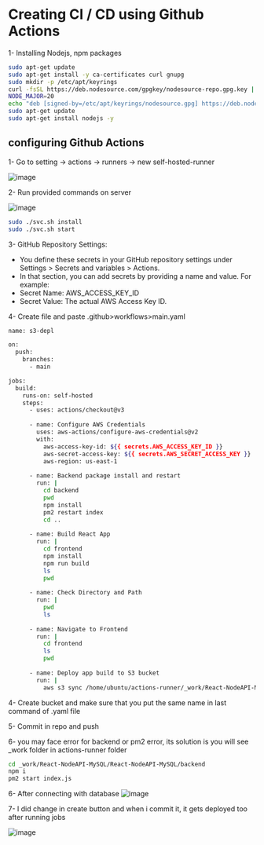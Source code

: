 # Creating CI / CD using Github  Actions

1- Installing Nodejs, npm packages
```bash
sudo apt-get update
sudo apt-get install -y ca-certificates curl gnupg
sudo mkdir -p /etc/apt/keyrings
curl -fsSL https://deb.nodesource.com/gpgkey/nodesource-repo.gpg.key | sudo gpg --dearmor -o /etc/apt/keyrings/nodesource.gpg
NODE_MAJOR=20
echo "deb [signed-by=/etc/apt/keyrings/nodesource.gpg] https://deb.nodesource.com/node_$NODE_MAJOR.x nodistro main" | sudo tee /etc/apt/sources.list.d/nodesource.list
sudo apt-get update
sudo apt-get install nodejs -y
```

## configuring Github Actions

1- Go to setting -> actions -> runners -> new self-hosted-runner

![image](https://github.com/user-attachments/assets/668bd5b3-b792-4260-b2df-9ca6c1783146)

2- Run provided commands on server

![image](https://github.com/user-attachments/assets/f8e17423-74c4-4eaf-8f26-c530562fb58c)

```bash
sudo ./svc.sh install
sudo ./svc.sh start
```

3- GitHub Repository Settings:
- You define these secrets in your GitHub repository settings under Settings > Secrets and variables > Actions.
- In that section, you can add secrets by providing a name and value. For example:
- Secret Name: AWS_ACCESS_KEY_ID
- Secret Value: The actual AWS Access Key ID.

4- Create file and paste .github>workflows>main.yaml
```bash
name: s3-depl

on:
  push:
    branches: 
      - main

jobs:
  build:
    runs-on: self-hosted
    steps:
      - uses: actions/checkout@v3
      
      - name: Configure AWS Credentials
        uses: aws-actions/configure-aws-credentials@v2
        with:
          aws-access-key-id: ${{ secrets.AWS_ACCESS_KEY_ID }}
          aws-secret-access-key: ${{ secrets.AWS_SECRET_ACCESS_KEY }}
          aws-region: us-east-1
          
      - name: Backend package install and restart
        run: |
          cd backend
          pwd
          npm install
          pm2 restart index
          cd ..
          
      - name: Build React App
        run: |
          cd frontend
          npm install
          npm run build
          ls
          pwd
        
      - name: Check Directory and Path
        run: |
          pwd
          ls
        
      - name: Navigate to Frontend
        run: |
          cd frontend
          ls
          pwd
        
      - name: Deploy app build to S3 bucket
        run: |
          aws s3 sync /home/ubuntu/actions-runner/_work/React-NodeAPI-MySQL/React-NodeAPI-MySQL/frontend/dist s3://myweb.com.cm --delete
```
4- Create bucket and make sure that you put the same name in last command of .yaml file

5- Commit in repo and push

6- you may face error for backend or pm2 error, its solution is you will see _work folder in actions-runner folder
```bash
cd _work/React-NodeAPI-MySQL/React-NodeAPI-MySQL/backend
npm i
pm2 start index.js
```

6- After connecting with database
![image](https://github.com/user-attachments/assets/e040dc9a-8869-4ead-b86b-9f81a4c1a816)

7- I did change in create button and when i commit it, it gets deployed too after running jobs

![image](https://github.com/user-attachments/assets/5d11385c-350c-4c8f-bc00-cc0f0e958d34)

